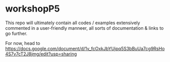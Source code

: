 # workshopP5
This repo will ultimately contain all codes / examples extensively commented in a user-friendly manneer, all sorts of documentation & links to go further.

For now, head to 
https://docs.google.com/document/d/1v_fcOxkJbYUjpq5S3bBuUa7cg9RsHo4S7v7cT2J8jmg/edit?usp=sharing
